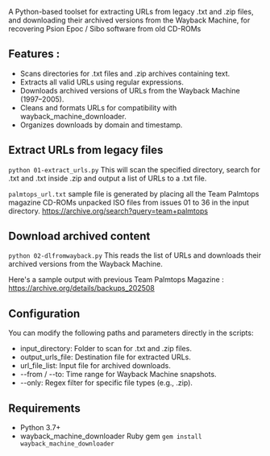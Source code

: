 A Python-based toolset for extracting URLs from legacy .txt and .zip files, and downloading their archived versions from the Wayback Machine, for recovering Psion Epoc / Sibo software from old CD-ROMs

## Features : 

- Scans directories for .txt files and .zip archives containing text.
- Extracts all valid URLs using regular expressions.
- Downloads archived versions of URLs from the Wayback Machine (1997–2005).
- Cleans and formats URLs for compatibility with wayback_machine_downloader.
- Organizes downloads by domain and timestamp.

## Extract URLs from legacy files
`python 01-extract_urls.py`
This will scan the specified directory, search for .txt and .txt inside .zip and output a list of URLs to a .txt file.

`palmtops_url.txt` sample file is generated by placing all the Team Palmtops magazine CD-ROMs unpacked ISO files from issues 01 to 36 in the input directory. https://archive.org/search?query=team+palmtops

## Download archived content
`python 02-dlfromwayback.py`
This reads the list of URLs and downloads their archived versions from the Wayback Machine.

Here's a sample output with previous Team Palmtops Magazine : https://archive.org/details/backups_202508

## Configuration
You can modify the following paths and parameters directly in the scripts:
- input_directory: Folder to scan for .txt and .zip files.
- output_urls_file: Destination file for extracted URLs.
- url_file_list: Input file for archived downloads.
- --from / --to: Time range for Wayback Machine snapshots.
- --only: Regex filter for specific file types (e.g., .zip).

## Requirements
- Python 3.7+
- wayback_machine_downloader Ruby gem `gem install wayback_machine_downloader`
